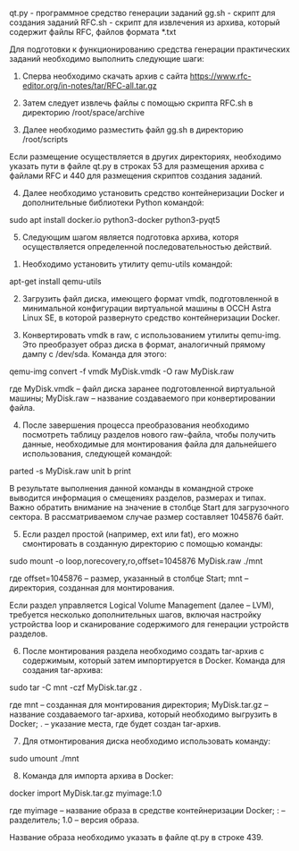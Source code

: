 qt.py - программное средство генерации заданий
gg.sh - скрипт для создания заданий
RFC.sh - скрипт для извлечения из архива, который содержит файлы RFC, файлов формата *.txt

Для подготовки к функционированию средства генерации практических заданий необходимо выполнить следующие шаги:

1. Сперва необходимо скачать архив с сайта https://www.rfc-editor.org/in-notes/tar/RFC-all.tar.gz

2. Затем следует извлечь файлы с помощью скрипта RFC.sh в директорию /root/space/archive

3. Далее необходимо разместить файл gg.sh в директорию /root/scripts

Если размещение осуществляется в других директориях, необходимо указать пути в файле qt.py в строках 53 для размещения архива с файлами RFC и 440 для размещения скриптов создания заданий.

4. Далее необходимо установить средство контейнеризации Docker и дополнительные библиотеки Python командой:

sudo apt install docker.io python3-docker python3-pyqt5

5. Следующим шагом является подготовка архива, которя осуществляется определенной последовательностью действий.
  
  1)	Необходимо установить утилиту qemu-utils командой:

  apt-get install qemu-utils

  2)	Загрузить файл диска, имеющего формат vmdk, подготовленной в минимальной конфигурации виртуальной машины в ОССН Astra Linux SE, в которой развернуто средство контейнеризации Docker.
  
  3)	Конвертировать vmdk в raw, с использованием утилиты qemu-img. Это преобразует образ диска в формат, аналогичный прямому дампу с /dev/sda. Команда для этого: 

  qemu-img convert -f vmdk MyDisk.vmdk -O raw MyDisk.raw

  где MyDisk.vmdk – файл диска заранее подготовленной виртуальной машины; 
  MyDisk.raw – название создаваемого при конвертировании файла.

  4)	После завершения процесса преобразования необходимо посмотреть таблицу разделов нового raw-файла, чтобы получить данные, необходимые для монтирования файла для дальнейшего использования, следующей командой:

  parted -s MyDisk.raw unit b print

  В результате выполнения данной команды в командной строке выводится информация о смещениях разделов, размерах и типах. Важно обратить внимание на значение в столбце Start для загрузочного сектора. В рассматриваемом случае размер составляет 1045876 байт.

  5)	Если раздел простой (например, ext или fat), его можно смонтировать в созданную директорию с помощью команды: 

  sudo mount -o loop,norecovery,ro,offset=1045876 MyDisk.raw ./mnt

  где offset=1045876 – размер, указанный в столбце Start;
  mnt – директория, созданная для монтирования.

  Если раздел управляется Logical Volume Management (далее – LVM), требуется несколько дополнительных шагов, включая настройку устройства loop и сканирование содержимого для генерации устройств разделов.
  
  6)	После монтирования раздела необходимо создать tar-архив с содержимым, который затем импортируется в Docker. Команда для создания tar-архива: 

  sudo tar -C mnt -czf MyDisk.tar.gz .

  где mnt – созданная для монтирования директория;
  MyDisk.tar.gz – название создаваемого tar-архива, который необходимо выгрузить в Docker;
  . – указание места, где будет создан tar-архив.

  7)	Для отмонтирования диска необходимо использовать команду: 

  sudo umount ./mnt 

  8)	Команда для импорта архива в Docker: 

  docker import MyDisk.tar.gz myimage:1.0

  где myimage – название образа в средстве контейнеризации Docker;
  : – разделитель;
  1.0	– версия образа.
  
  Название образа необходимо указать в файле qt.py в строке 439.
